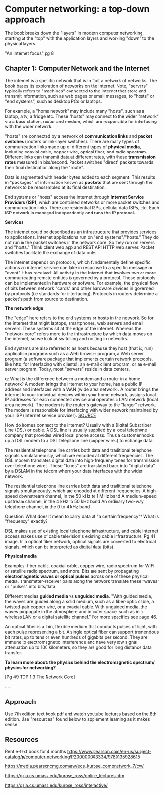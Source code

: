 # Computer networking: a top-down approach

The book breaks down the "layers" in modern computer networking, starting at the "top" with the application layers and working "down" to the physical layers.

"An internet focus" pg 8

## Chapter 1: Computer Network and the Internet

The internet is a specific network that is in fact a network of networks. The book bases its exploration of networks on the internet.
Note, "servers" typically refers to "machines" connected to the internet that store and transmit information, such as web pages or email messages, to "hosts" or "end systems", such as desktop PCs or laptops.

For example, a "home network" may include many "hosts", such as a laptop, a tv, a fridge etc. These "hosts" may connect to the wider "network" via a base station, router and modem, which are responsible for interfacing with the wider network. 

"hosts" are connected by a network of **communication links** and **packet switches** (routers or link-layer switches). There are many types of communication links made up of different types of **physical media**, including coaxial cable, copper wire, optical fiber, and radio spectrum. Different links can transmit data at different rates, with these **transmission rates** measured in bits/second. Packet switches "direct" packets towards their final destination along the "route".

Data is segmented with header bytes added to each segment. This results in "packages" of information known as **packets** that are sent through the network to be reassembled at its final destination. 

End systems or "hosts" access the internet through **Internet Service Providers (ISP)**, which are contained networks or more packet switches and communication links. There are residential ISPs, cellular data ISPs, etc. Each ISP network is managed independently and runs the IP protocol.

**Services**

The internet could be described as an infrastructure that provides services to applications. Internet applications run on "end systems"/"hosts." They do not run in the packet switches in the network core. So they run on servers and "hosts." Think client web app and REST API HTTP web server. Packet switches facilitate the exchange of data only.

The internet depends on protocols, which fundamentally define specific actions an internet service can take in response to a specific message or "event" it has received. All activity in the Internet that involves two or more communicating remote entities is governed by a protocol. These protocols can be implemented in hardware or sofware. For example, the physical flow of bits between network "cards" and other hardware devices in governed by protocols (i.e standards for interfacing). Protocols in routers determine a packet's path from source to destination. 

**The network edge**

The "edge" here refers to the end systems or hosts in the network. So for the internet that might laptops, smartphones, web servers and email servers. These systems sit at the edge of the internet. Whereas the "network core" refers more to the infrastructure by which data moves on the internet, so we look at switching and routing in networks.

End systems are also referred to as hosts because they host (that is, run) application programs such as a Web browser program, a Web server program (a software package that implements certain network protocols, like http, for interfacing with clients), an e-mail client program, or an e-mail server program. Today, most "servers" reside in data centers.

q: What is the difference between a modem and a router in a home network? A modem brings the internet to your home, has a public IP address and interfaces with a WAN (wide area network). A router brings the internet to your individual devices within your home network, assigns local IP addresses for each connected device and operates a LAN network (local area network). The modem is the router's gateway to the "larger" network. The modem is responsible for interfacing with wider network maintained by your ISP (internet service provider). [SOURCE](https://www.xfinity.com/hub/internet/modem-vs-router)

How do homes connect to the internet? Usually with a Digital Subscriber Line (DSL) or cable. A DSL line is usually supplied by a local telephone company that provides wired local phone access. Thus a customer hooks up a DSL modem to a DSL telephone line (copper wire..) to echange data. 

The residential telephone line carries both data and traditional telephone signals simulataneously, which are encoded at different frequencies. The DSL modem translates digital data into high-frequeny tones for transmission over telephone wires. These "tones" are translated back into "digital data" by a DSLAM in the telcom where your data interfaces with the wider network.

The residential telephone line carries both data and traditional telephone signals simultaneously, which are encoded at different frequencies:
A high-speed downstream channel, in the 50 kHz to 1 MHz band
A medium-speed upstream channel, in the 4 kHz to 50 kHz band
An ordinary two-way telephone channel, in the 0 to 4 kHz band

Question: What does it mean to carry data at "a certain frequency"? What is "frequency" exactly?

DSL makes use of existing local telephone infrastructure, and cable internet access makes use of cable television's existing cable infrastructure. Pg 41 image. In a optical fiber network, optical signals are converted to electrical signals, which can be interpreted as digital data (bits). 

**Physical media**

Examples: fiber cable, coaxial cable, copper wire, radio spectrum for WIFI or satellite radio spectrum, and more. Bits are sent by propagating **electromagnetic waves or optical pulses** across one of these physical media. Transmitter-receiver pairs along the network translate these "waves" or "pulses" into bits/data.

Different medias **guided media** vs **unguided media**. "With guided media, the waves are guided along a solid medium, such as a fiber-optic cable, a twisted-pair copper wire, or a coaxial cable. With unguided media, the waves propagate in the atmosphere and in outer space, such as in a wireless LAN or a digital satellite channel." For more specifics see page 46.

An optical fiber is a thin, flexible medium that conducts pulses of light, with each pulse representing a bit. A single optical fiber can support tremendous bit rates, up to tens or even hundreds of gigabits per second. They are immune to electromagnetic interference and have very low signal attenuation up to 100 kilometers, so they are good for long distance data transfer. 

**To learn more about: the physics behind the electromagnetic spectrum/ physics for networking?**

[Pg 49 TOP 1.3 The Network Core] 

....

## Approach 

Use 7th edition text book pdf and watch youtube lectures based on the 8th edition. Use "resources" found below to spplement learning as it makes sense. 

## Resources

Rent e-text book for 4 months
https://www.pearson.com/en-us/subject-catalog/p/computer-networking/P200000003334/9780135928615

https://media.pearsoncmg.com/aw/ecs_kurose_compnetwork_7/cw/

https://gaia.cs.umass.edu/kurose_ross/online_lectures.htm

https://gaia.cs.umass.edu/kurose_ross/interactive/
